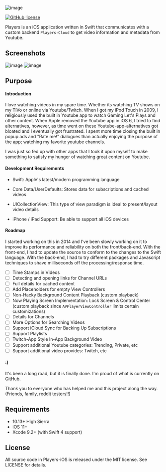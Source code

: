 ![image](https://github.com/nextseto/Players-iOS/blob/master/assets/banner.png)

[![GitHub license](https://img.shields.io/badge/license-MIT-blue.svg)](https://raw.githubusercontent.com/nextseto/Players-iOS/master/LICENSE)

Players is an iOS application written in Swift that communicates with a custom backend `Players-Cloud` to get video information and metadata from Youtube.

## Screenshots

![image](https://github.com/nextseto/Players-iOS/blob/master/assets/iphoneX-screenshot.png)
![image](https://github.com/nextseto/Players-iOS/blob/master/assets/ipad-screenshot.png)

## Purpose

#### Introduction

I love watching videos in my spare time. Whether its watching TV shows on my TiVo or online via Youtube/Twitch. When I got my iPod Touch in 2009, I religiously used the built in Youtube app to watch Gaming Let's Plays and other content. When Apple removed the Youtube app in iOS 6, I tried to find alternatives, however, as time went on these Youtube-app-alternatives got bloated and I eventually got frustrated. I spent more time closing the built in popup ads and "Rate me!" dialogues than actually enjoying the purpose of the app; watching my favorite youtube channels.

I was just so fed up with other apps that I took it upon myself to make something to satisfy my hunger of watching great content on Youtube.

#### Development Requirements

- Swift: Apple's latest/modern programming language

- Core Data/UserDefaults: Stores data for subscriptions and cached videos

- UICollectionView: This type of view paradigm is ideal to present/layout video details

- iPhone / iPad Support: Be able to support all iOS devices

#### Roadmap

I started working on this in 2014 and I've been slowly working on it to improve its performance and reliability on both the front/back-end. With the front-end, I had to update the source to conform to the changes to the Swift language. With the back-end, I had to try different packages and Javascript techniques to shave milliseconds off the processing/response time.

- [ ] Time Stamps in Videos
- [ ] Detecting and opening links for Channel URLs
- [ ] Full details for cached content
- [ ] Add Placeholders for empty View Controllers
- [ ] Non-Hacky Background Content Playback (custom playback)
- [ ] Now Playing Screen Implementation: Lock Screen & Control Center (custom playback since `AVPlayerViewController` limits certain customizations)
- [ ] Details for Channels
- [ ] More Options for Searching Videos
- [ ] Support iCloud Sync for Backing Up Subscriptions
- [ ] Support Playlists
- [ ] Twitch-App Style In-App Background Video
- [ ] Support additional Youtube categories: Trending, Private, etc
- [ ] Support additional video provides: Twitch, etc 

#### :)

It's been a long road, but it is finally done. I'm proud of what is currently on GitHub.

Thank you to everyone who has helped me and this project along the way. (Friends, family, reddit testers!!)

## Requirements

- 10.13+ High Sierra
- iOS 11+
- Xcode 9.2+ (with Swift 4 support)

## License

All source code in Players-iOS is released under the MIT license. See LICENSE for details.
